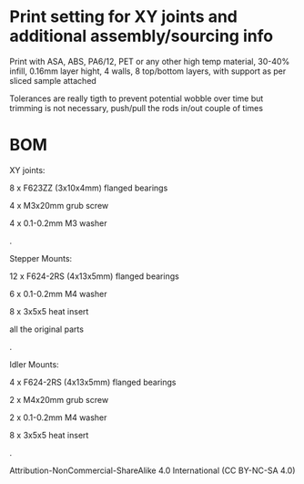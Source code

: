 
# Print setting for XY joints and additional assembly/sourcing info
Print with ASA, ABS, PA6/12, PET or any other high temp material, 30-40% infill, 0.16mm layer hight, 4 walls, 8 top/bottom layers, with support as per sliced sample attached 

Tolerances are really tigth to prevent potential wobble over time but trimming is not necessary, push/pull the rods in/out couple of times   

# BOM
XY joints:

8 x F623ZZ (3x10x4mm) flanged bearings

4 x M3x20mm grub screw

4 x 0.1-0.2mm M3 washer


.

Stepper Mounts:

12 x F624-2RS (4x13x5mm) flanged bearings

6 x 0.1-0.2mm M4 washer

8 x 3x5x5 heat insert

all the original parts


.

Idler Mounts:

4 x F624-2RS (4x13x5mm) flanged bearings

2 x M4x20mm grub screw

2 x 0.1-0.2mm M4 washer

8 x 3x5x5 heat insert


.

Attribution-NonCommercial-ShareAlike 4.0 International (CC BY-NC-SA 4.0)



